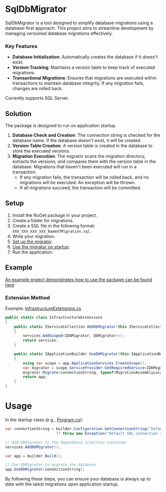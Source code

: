 # SqlDbMigrator

SqlDbMigrator is a tool designed to simplify database migrations using a database-first approach. This project aims to streamline development by managing versioned database migrations effectively.

### Key Features

- **Database Initialization**: Automatically creates the database if it doesn't exist.
- **Version Tracking**: Maintains a version table to keep track of executed migrations.
- **Transactional Migrations**: Ensures that migrations are executed within transactions to maintain database integrity. If any migration fails, changes are rolled back.

Currently supports SQL Server.

## Solution

The package is designed to run on application startup.

1. **Database Check and Creation**: The connection string is checked for the database name. If the database doesn't exist, it will be created.
2. **Version Table Creation**: A version table is created in the database to store the executed versions.
3. **Migration Execution**: The migrator scans the migration directory, extracts the versions, and compares them with the version table in the database. Migrations that haven't been executed will run in a transaction.
    - If any migration fails, the transaction will be rolled back, and no migrations will be executed. An exception will be thrown.
    - If all migrations succeed, the transaction will be committed.

## Setup

1. Install the NuGet package in your project.
2. Create a folder for migrations.
3. Create a SQL file in the following format: `XXX_XXX_XXX_XXX_NameOfMigration.sql`.
4. Write your migration.
5. [Set up the migrator](#extension-method).
6. [Use the migrator on startup](#usage).
7. Run the application.

## Example

[An example project demonstrates how to use the package can be found here](https://github.com/danniwezz/SqlDbMigrator/tree/main/Example)

### Extension Method
Example: [InfrastructureExtensions.cs](https://github.com/danniwezz/SqlDbMigrator/blob/main/Example/Infrastructure/InfrastructureExtensions.cs)
```csharp
public static class InfrastructureExtensions
{
    public static IServiceCollection AddDbMigrator(this IServiceCollection services)
    {
        services.AddScoped<IDbMigrator, DbMigrator>();
        return services;
    }

    public static IApplicationBuilder UseDbMigrator(this IApplicationBuilder app, string connectionString)
    {
        using var scope = app.ApplicationServices.CreateScope();
        var migrator = scope.ServiceProvider.GetRequiredService<IDbMigrator>();
        migrator.Migrate(connectionString, typeof(MigrationAssemblyLocator));
        return app;
    }
}
```

# Usage

In the startup class (e.g., [Program.cs](https://github.com/danniwezz/SqlDbMigrator/blob/main/Example/Program.cs)):

```csharp
var connectionString = builder.Configuration.GetConnectionString("DefaultConnection") 
                       ?? throw new Exception("Default SQL connection string is null");

// Add DbMigrator to the dependency injection container
services.AddDbMigrator();

var app = builder.Build();

// Use DbMigrator to migrate the database
app.UseDbMigrator(connectionString);
```

By following these steps, you can ensure your database is always up to date with the latest migrations upon application startup.